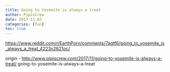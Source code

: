 ```yaml
---
title: Going to Yosemite is always a treat
author: PipisCrew
date: 2017-11-03
categories: [fun]
toc: true
---
```


https://www.reddit.com/r/EarthPorn/comments/7agtf6/going_to_yosemite_is_always_a_treat_4223x2821oc/

origin - http://www.pipiscrew.com/2017/11/going-to-yosemite-is-always-a-treat/ going-to-yosemite-is-always-a-treat